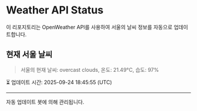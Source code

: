 
# Weather API Status

이 리포지토리는 OpenWeather API를 사용하여 서울의 날씨 정보를 자동으로 업데이트합니다.

## 현재 서울 날씨
> 서울의 현재 날씨: overcast clouds, 온도: 21.49°C, 습도: 97%

⏳ 업데이트 시간: 2025-09-24 18:45:55 (UTC)

---
자동 업데이트 봇에 의해 관리됩니다.

